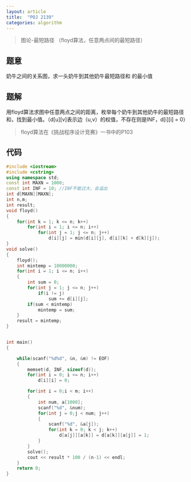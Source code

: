 ```yaml
---
layout: article
title:  "POJ 2139"
categories: algorithm
---
```


> 图论-最短路径 （floyd算法，任意两点间的最短路径）

## 题意
奶牛之间的关系图，求一头奶牛到其他奶牛最短路径和 的最小值


## 题解
用floyd算法求图中任意两点之间的距离，枚举每个奶牛到其他奶牛的最短路径和，找到最小值。（d[u][v]表示边（u,v）的权值，不存在则是INF，d[i][i] = 0）

> floyd算法在《挑战程序设计竞赛》一书中的P103

## 代码

```c++
#include <iostream>
#include <cstring>
using namespace std;
const int MAXN = 1000;
const int INF = 10; //INF不能过大，会溢出
int d[MAXN][MAXN];
int n,m;
int result;
void floyd()
{
	for(int k = 1; k <= n; k++)
        for(int i = 1; i <= n; i++)
            for(int j = 1; j <= n; j++)
                d[i][j] = min(d[i][j], d[i][k] + d[k][j]);
}
void solve()
{
	floyd();
	int mintemp = 10000000;
	for(int i = 1; i <= n; i++)
	{
		int sum = 0;
		for(int j = 1; j <= n; j++)
            if(i != j)
                sum += d[i][j];
		if(sum < mintemp)
			mintemp = sum;
	}
	result = mintemp;
}


int main()
{

    while(scanf("%d%d", &n, &m) != EOF)
    {
        memset(d, INF, sizeof(d));
        for(int i = 0; i <= n; i++)
            d[i][i] = 0;

        for(int i = 0;i < m; i++)
        {
            int num, a[1000];
            scanf("%d", &num);
            for(int j = 0;j < num; j++)
            {
                scanf("%d", &a[j]);
                for(int k = 0; k < j; k++)
                    d[a[j]][a[k]] = d[a[k]][a[j]] = 1;
            }
        }
        solve();
        cout << result * 100 / (n-1) << endl;
	}
	return 0;
}

```